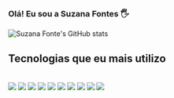 

### Olá! Eu sou a Suzana Fontes 🖐️



![Suzana Fonte's GitHub stats](https://github-readme-stats.vercel.app/api?username=suzanasrf&show_icons=true&theme=outrun)
## Tecnologias que eu mais utilizo

<div style = "display: inline_block"><br>

  <img align="center" src="https://img.shields.io/badge/Pandas-2C2D72?style=for-the-badge&logo=pandas&logoColor=white">
  <img align="center" src="https://img.shields.io/badge/Python-FFD43B?style=for-the-badge&logo=python&logoColor=blue">

  <img align="center" src ="https://img.shields.io/badge/HTML5-E34F26?style=for-the-badge&logo=html5&logoColor=white">
  <img align="center" src="https://img.shields.io/badge/PyCharm-000000.svg?&style=for-the-badge&logo=PyCharm&logoColor=white">

  <img align="center" src="https://img.shields.io/badge/Plotly-239120?style=for-the-badge&logo=plotly&logoColor=white">
  <img align="center" src ="https://img.shields.io/badge/PowerBI-F2C811?style=for-the-badge&logo=Power%20BI&logoColor=white">

  <img align="center" src ="https://img.shields.io/badge/CSS3-1572B6?style=for-the-badge&logo=css3&logoColor=white">
  <img align="center" src ="https://img.shields.io/badge/JavaScript-323330?style=for-the-badge&logo=javascript&logoColor=F7DF1E">
  
  <img align="center" src ="https://img.shields.io/badge/Figma-F24E1E?style=for-the-badge&logo=figma&logoColor=white">
  <img align="center" src ="https://img.shields.io/badge/Notion-000000?style=for-the-badge&logo=notion&logoColor=white">





</div>

